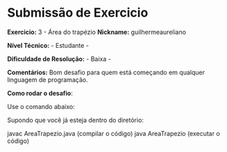 # Submissão de Exercicio

**Exercicio:** 3 - Área do trapézio
**Nickname:** guilhermeaureliano

**Nível Técnico:** - Estudante -

**Dificuldade de Resolução:** - Baixa -

**Comentários:** Bom desafio para quem está começando em qualquer linguagem de programação.

**Como rodar o desafio**: 

Use o comando abaixo: 

Supondo que você já esteja dentro do diretório:

javac AreaTrapezio.java (compilar o código)
java AreaTrapezio (executar o código)
